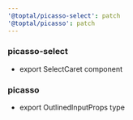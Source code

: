 ```yaml
---
'@toptal/picasso-select': patch
'@toptal/picasso': patch
---
```


### picasso-select

- export SelectCaret component

### picasso

- export OutlinedInputProps type
